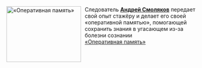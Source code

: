 <!--2025-03-16 11:00:13-->
<div class="yb">
  <div class="rss smaller1 kino_kino"><a href="https://www.kino-teatr.ru/video/47451/" title="«Оперативная память»"><img src="https://www.kino-teatr.ru/video/1/5/47451/poster.jpg" width="196" height="147" align="left" hspace="5" style="margin: 0px 10px 0px 5px" alt="«Оперативная память»"/></a>Следователь <a href=https://www.kino-teatr.ru/kino/acter/m/ros/3992/bio/ target=_blank><strong>Андрей Смоляков</strong></a> передает свой опыт стажёру и делает его своей «оперативной памятью», помогающей сохранить знания в угасающем из-за болезни сознании <br><a class="light" href="https://www.kino-teatr.ru/video/47451/">«Оперативная память»</a></div>
</div>
